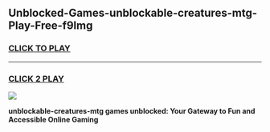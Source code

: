 
## Unblocked-Games-unblockable-creatures-mtg-Play-Free-f9lmg
<h3>
<a href="https://premium76.site?title=unblockable-creatures-mtg&ref=18A1">CLICK TO PLAY</a></h3>
<hr>

<h3>
<a href="https://premium76.site?title=unblockable-creatures-mtg&ref=18A1">CLICK 2 PLAY</a>
  
</h3>

<a href="https://premium76.site?title=unblockable-creatures-mtg&ref=18A1"><img src="https://clearcache.store/games.png"></a>


**unblockable-creatures-mtg games unblocked: Your Gateway to Fun and Accessible Online Gaming**
